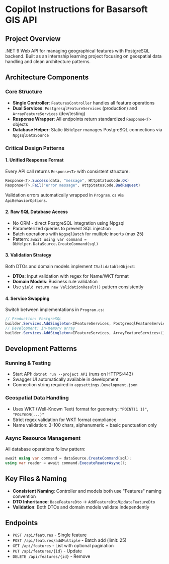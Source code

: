 # Copilot Instructions for Basarsoft GIS API

## Project Overview
.NET 9 Web API for managing geographical features with PostgreSQL backend. Built as an internship learning project focusing on geospatial data handling and clean architecture patterns.

## Architecture Components

### Core Structure
- **Single Controller**: `FeaturesController` handles all feature operations
- **Dual Services**: `PostgresqlFeatureServices` (production) and `ArrayFeatureServices` (dev/testing)
- **Response Wrapper**: All endpoints return standardized `Response<T>` objects
- **Database Helper**: Static `DbHelper` manages PostgreSQL connections via `NpgsqlDataSource`

### Critical Design Patterns

#### 1. Unified Response Format
Every API call returns `Response<T>` with consistent structure:
```csharp
Response<T>.Success(data, "message", HttpStatusCode.OK)
Response<T>.Fail("error message", HttpStatusCode.BadRequest)
```
Validation errors automatically wrapped in `Program.cs` via `ApiBehaviorOptions`.

#### 2. Raw SQL Database Access
- No ORM - direct PostgreSQL integration using Npgsql
- Parameterized queries to prevent SQL injection
- Batch operations with `NpgsqlBatch` for multiple inserts (max 25)
- Pattern: `await using var command = DbHelper.DataSource.CreateCommand(sql)`

#### 3. Validation Strategy
Both DTOs and domain models implement `IValidatableObject`:
- **DTOs**: Input validation with regex for Name/WKT format
- **Domain Models**: Business rule validation
- Use `yield return new ValidationResult()` pattern consistently

#### 4. Service Swapping
Switch between implementations in `Program.cs`:
```csharp
// Production: PostgreSQL
builder.Services.AddSingleton<IFeatureServices, PostgresqlFeatureServices>();
// Development: In-memory array
builder.Services.AddSingleton<IFeatureServices, ArrayFeatureServices>();
```

## Development Patterns

### Running & Testing
- Start API: `dotnet run --project API` (runs on HTTPS:443)
- Swagger UI automatically available in development
- Connection string required in `appsettings.Development.json`

### Geospatial Data Handling
- Uses WKT (Well-Known Text) format for geometry: `"POINT(1 1)"`, `"POLYGON(...)"`
- Strict regex validation for WKT format compliance
- Name validation: 3-100 chars, alphanumeric + basic punctuation only

### Async Resource Management
All database operations follow pattern:
```csharp
await using var command = dataSource.CreateCommand(sql);
using var reader = await command.ExecuteReaderAsync();
```

## Key Files & Naming
- **Consistent Naming**: Controller and models both use "Features" naming convention
- **DTO Inheritance**: `BaseFeatureDto` → `AddFeatureDto`/`UpdateFeatureDto`
- **Validation**: Both DTOs and domain models validate independently

## Endpoints
- `POST /api/features` - Single feature
- `POST /api/features/addMultiple` - Batch add (limit: 25)
- `GET /api/features` - List with optional pagination
- `PUT /api/features/{id}` - Update
- `DELETE /api/features/{id}` - Remove
